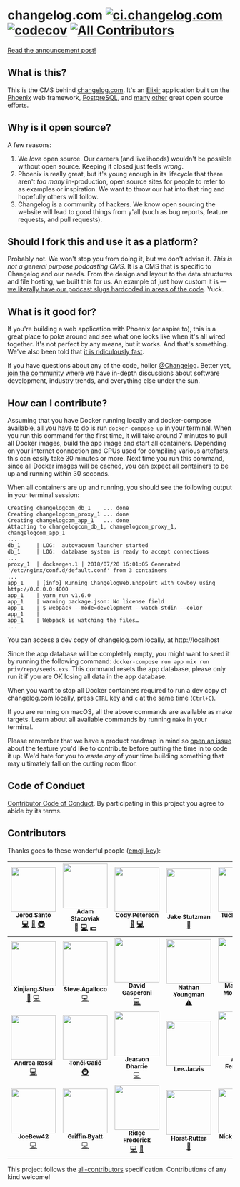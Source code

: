 # changelog.com [![ci.changelog.com](https://ci.changelog.com/api/v1/teams/main/pipelines/changelog.com/jobs/deploy/badge)](https://ci.changelog.com/teams/main/pipelines/changelog.com/jobs/deploy) [![codecov](https://codecov.io/gh/thechangelog/changelog.com/branch/master/graph/badge.svg)](https://codecov.io/gh/thechangelog/changelog.com) [![All Contributors](https://img.shields.io/badge/all_contributors-26-orange.svg?style=flat-square)](#contributors)

[Read the announcement post!](https://changelog.com/posts/changelog-is-open-source)

## What is this?

This is the CMS behind [changelog.com](https://changelog.com). It's an [Elixir](http://elixir-lang.org) application built on the [Phoenix](http://www.phoenixframework.org) web framework, [PostgreSQL](https://www.postgresql.org), and [many](https://github.com/thechangelog/changelog.com/blob/master/mix.exs#L33) [other](https://github.com/thechangelog/changelog.com/blob/master/assets/package.json) great open source efforts.

## Why is it open source?

A few reasons:

1. We _love_ open source. Our careers (and livelihoods) wouldn't be possible without open source. Keeping it closed just feels _wrong_.
2. Phoenix is really great, but it's young enough in its lifecycle that there aren't _too many_ in-production, open source sites for people to refer to as examples or inspiration. We want to throw our hat into that ring and hopefully others will follow.
3. Changelog is a community of hackers. We know open sourcing the website will lead to good things from y'all (such as bug reports, feature requests, and pull requests).

## Should I fork this and use it as a platform?

Probably not. We won't stop you from doing it, but we don't advise it. _This is not a general purpose podcasting CMS_. It is a CMS that is specific to Changelog and our needs. From the design and layout to the data structures and file hosting, we built this for us. An example of just how custom it is — [we literally have our podcast slugs hardcoded in areas of the code](https://github.com/thechangelog/changelog.com/blob/master/web/controllers/slack_controller.ex#L22). Yuck.

## What is it good for?

If you're building a web application with Phoenix (or aspire to), this is a great place to poke around and see what one looks like when it's all wired together. It's not perfect by any means, but it works. And that's something. We've also been told that [it is ridiculously fast](https://twitter.com/augiedb/status/788344626663096320).

If you have questions about any of the code, holler [@Changelog](https://twitter.com/changelog). Better yet, [join the community](https://changelog.com/community) where we have in-depth discussions about software development, industry trends, and everything else under the sun.

## How can I contribute?

Assuming that you have Docker running locally and docker-compose available, all you have to do is run `docker-compose up` in your terminal.
When you run this command for the first time, it will take around 7 minutes to pull all Docker images, build the app image and start all containers.
Depending on your internet connection and CPUs used for compiling various artefacts, this can easily take 30 minutes or more.
Next time you run this command, since all Docker images will be cached, you can expect all containers to be up and running within 30 seconds.

When all containers are up and running, you should see the following output in your terminal session:

```
Creating changelogcom_db_1    ... done
Creating changelogcom_proxy_1 ... done
Creating changelogcom_app_1   ... done
Attaching to changelogcom_db_1, changelogcom_proxy_1, changelogcom_app_1
...
db_1     | LOG:  autovacuum launcher started
db_1     | LOG:  database system is ready to accept connections
...
proxy_1  | dockergen.1 | 2018/07/20 16:01:05 Generated '/etc/nginx/conf.d/default.conf' from 3 containers
...
app_1    | [info] Running ChangelogWeb.Endpoint with Cowboy using http://0.0.0.0:4000
app_1    | yarn run v1.6.0
app_1    | warning package.json: No license field
app_1    | $ webpack --mode=development --watch-stdin --color
app_1    |
app_1    | Webpack is watching the files…
...
```

You can access a dev copy of changelog.com locally, at http://localhost

Since the app database will be completely empty, you might want to seed it by running the following command: `docker-compose run app mix run priv/repo/seeds.exs`.
This command resets the app database, please only run it if you are OK losing all data in the app database.

When you want to stop all Docker containers required to run a dev copy of changelog.com locally, press `CTRL` key and `c` at the same time (`Ctrl+C`).

If you are running on macOS, all the above commands are available as make targets. Learn about all available commands by running `make` in your terminal.

Please remember that we have a product roadmap in mind so [open an issue](https://github.com/thechangelog/changelog.com/issues) about the feature you'd like to contribute before putting the time in to code it up. We'd hate for you to waste _any_ of your time building something that may ultimately fall on the cutting room floor.

## Code of Conduct

[Contributor Code of Conduct](https://changelog.com/coc). By participating in this project you agree to abide by its terms.

## Contributors

Thanks goes to these wonderful people ([emoji key](https://github.com/kentcdodds/all-contributors#emoji-key)):

<!-- ALL-CONTRIBUTORS-LIST:START - Do not remove or modify this section -->
| [<img src="https://avatars3.githubusercontent.com/u/8212?v=3" width="100px;"/><br /><sub><b>Jerod Santo</b></sub>](https://jerodsanto.net)<br />[💻](https://github.com/thechangelog/changelog.com/commits?author=jerodsanto "Code") [📖](https://github.com/thechangelog/changelog.com/commits?author=jerodsanto "Documentation") [🚇](#infra-jerodsanto "Infrastructure (Hosting, Build-Tools, etc)") | [<img src="https://avatars2.githubusercontent.com/u/2933?v=3" width="100px;"/><br /><sub><b>Adam Stacoviak</b></sub>](https://changelog.com/)<br />[🎨](#design-adamstac "Design") [💻](https://github.com/thechangelog/changelog.com/commits?author=adamstac "Code") [💵](#financial-adamstac "Financial") | [<img src="https://avatars0.githubusercontent.com/u/378665?v=3" width="100px;"/><br /><sub><b>Cody Peterson</b></sub>](http://humanshapes.co)<br />[🎨](#design-codyjames "Design") [💻](https://github.com/thechangelog/changelog.com/commits?author=codyjames "Code") | [<img src="https://pbs.twimg.com/profile_images/562681393130377216/9Vyehvz8.jpeg" width="100px;"/><br /><sub><b>Jake Stutzman</b></sub>](http://elevate.co)<br />[🎨](#design-jakestutzman "Design") | [<img src="https://avatars2.githubusercontent.com/u/7838530?v=3" width="100px;"/><br /><sub><b>Tucker Cowie</b></sub>](https://github.com/TuckerCowie)<br />[💻](https://github.com/thechangelog/changelog.com/commits?author=TuckerCowie "Code") | [<img src="https://avatars2.githubusercontent.com/u/3342?v=3" width="100px;"/><br /><sub><b>Gerhard Lazu</b></sub>](https://github.com/gerhard)<br />[🚇](#infra-gerhard "Infrastructure (Hosting, Build-Tools, etc)") [💻](https://github.com/thechangelog/changelog.com/commits?author=gerhard "Code") | [<img src="https://avatars1.githubusercontent.com/u/886?v=3" width="100px;"/><br /><sub><b>Dennis Reimann</b></sub>](https://dennisreimann.de)<br />[💻](https://github.com/thechangelog/changelog.com/commits?author=dennisreimann "Code") |
| :---: | :---: | :---: | :---: | :---: | :---: | :---: |
| [<img src="https://avatars3.githubusercontent.com/u/635858?v=3" width="100px;"/><br /><sub><b>Xinjiang Shao</b></sub>](https://www.xinjiangshao.com)<br />[📖](https://github.com/thechangelog/changelog.com/commits?author=soleo "Documentation") [💻](https://github.com/thechangelog/changelog.com/commits?author=soleo "Code") | [<img src="https://avatars0.githubusercontent.com/u/28044?v=3" width="100px;"/><br /><sub><b>Steve Agalloco</b></sub>](http://beforeitwasround.com)<br />[💻](https://github.com/thechangelog/changelog.com/commits?author=stve "Code") | [<img src="https://avatars1.githubusercontent.com/u/898057?v=3" width="100px;"/><br /><sub><b>David Gasperoni</b></sub>](http://david.gasperoni.org)<br />[💻](https://github.com/thechangelog/changelog.com/commits?author=mcdado "Code") | [<img src="https://avatars2.githubusercontent.com/u/4566?v=3" width="100px;"/><br /><sub><b>Nathan Youngman</b></sub>](https://nathany.com)<br />[⚠️](https://github.com/thechangelog/changelog.com/commits?author=nathany "Tests") | [<img src="https://avatars3.githubusercontent.com/u/43941?v=3" width="100px;"/><br /><sub><b>Marco Vito Moscaritolo</b></sub>](http://mavimo.org)<br />[💻](https://github.com/thechangelog/changelog.com/commits?author=mavimo "Code") | [<img src="https://avatars0.githubusercontent.com/u/5904417?v=3" width="100px;"/><br /><sub><b>0x4e</b></sub>](https://github.com/fallenpeace)<br />[💻](https://github.com/thechangelog/changelog.com/commits?author=fallenpeace "Code") | [<img src="https://avatars1.githubusercontent.com/u/8217766?v=3" width="100px;"/><br /><sub><b>Juan Soto</b></sub>](https://juansoto.me)<br />[💻](https://github.com/thechangelog/changelog.com/commits?author=sotojuan "Code") |
| [<img src="https://avatars2.githubusercontent.com/u/1248581?v=3" width="100px;"/><br /><sub><b>Andrea Rossi</b></sub>](https://github.com/lucidstack)<br />[💻](https://github.com/thechangelog/changelog.com/commits?author=lucidstack "Code") | [<img src="https://avatars3.githubusercontent.com/u/51889?v=3" width="100px;"/><br /><sub><b>Tonći Galić</b></sub>](http://tuxified.com)<br />[🚇](#infra-Tuxified "Infrastructure (Hosting, Build-Tools, etc)") | [<img src="https://avatars2.githubusercontent.com/u/321306?v=3" width="100px;"/><br /><sub><b>Jearvon Dharrie</b></sub>](http://jearvondharrie.com)<br />[💻](https://github.com/thechangelog/changelog.com/commits?author=iamjarvo "Code") | [<img src="https://avatars2.githubusercontent.com/u/197567?v=3" width="100px;"/><br /><sub><b>Lee Jarvis</b></sub>](http://twitter.com/lee_jarvis)<br /> | [<img src="https://avatars0.githubusercontent.com/u/6601142?v=3" width="100px;"/><br /><sub><b>Agusti Fernandez</b></sub>](https://github.com/agustif)<br />[💻](https://github.com/thechangelog/changelog.com/commits?author=agustif "Code") | [<img src="https://avatars3.githubusercontent.com/u/1460304?v=4" width="100px;"/><br /><sub><b>Len Payne</b></sub>](https://github.com/LenPayne)<br />[💻](https://github.com/thechangelog/changelog.com/commits?author=LenPayne "Code") | [<img src="https://avatars3.githubusercontent.com/u/17198473?v=4" width="100px;"/><br /><sub><b>Jordy Zomer</b></sub>](https://github.com/JordyZomer)<br />[💻](https://github.com/thechangelog/changelog.com/commits?author=JordyZomer "Code") |
| [<img src="https://avatars2.githubusercontent.com/u/1238549?v=4" width="100px;"/><br /><sub><b>JoeBew42</b></sub>](http://joebew42.github.io/about/)<br />[💻](https://github.com/thechangelog/changelog.com/commits?author=joebew42 "Code") | [<img src="https://avatars3.githubusercontent.com/u/6545494?v=4" width="100px;"/><br /><sub><b>Griffin Byatt</b></sub>](http://griffinbyatt.com)<br />[💻](https://github.com/thechangelog/changelog.com/commits?author=GriffinMB "Code") | [<img src="https://avatars1.githubusercontent.com/u/13277581?v=4" width="100px;"/><br /><sub><b>Ridge Frederick</b></sub>](https://github.com/r-frederick)<br />[💻](https://github.com/thechangelog/changelog.com/commits?author=r-frederick "Code") [🐛](https://github.com/thechangelog/changelog.com/issues?q=author%3Ar-frederick "Bug reports") | [<img src="https://avatars0.githubusercontent.com/u/11322155?v=4" width="100px;"/><br /><sub><b>Horst Rutter</b></sub>](https://keybase.io/hhrutter)<br />[🐛](https://github.com/thechangelog/changelog.com/issues?q=author%3Ahhrutter "Bug reports") | [<img src="https://avatars2.githubusercontent.com/u/813219?v=4" width="100px;"/><br /><sub><b>Nick Janetakis</b></sub>](https://nickjanetakis.com)<br />[🐛](https://github.com/thechangelog/changelog.com/issues?q=author%3Anickjj "Bug reports") [💻](https://github.com/thechangelog/changelog.com/commits?author=nickjj "Code") |
<!-- ALL-CONTRIBUTORS-LIST:END -->

This project follows the [all-contributors](https://github.com/kentcdodds/all-contributors) specification. Contributions of any kind welcome!
